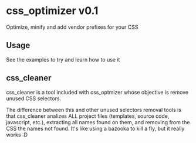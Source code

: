 # css_optimizer v0.1

Optimize, minify and add vendor prefixes for your CSS


## Usage

See the examples to try and learn how to use it

## css_cleaner

css_cleaner is a tool included with css_optmizer whose objective is remove unused CSS selectors.

The difference between this and other unused selectors removal tools is that css_cleaner analizes ALL project files (templates, source code, javascript, etc.), extracting all names found on them, and removing from the CSS the names not found. It's like using a bazooka to kill a fly, but it really works :D